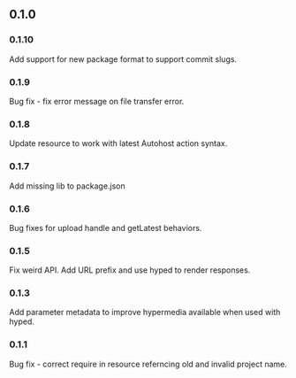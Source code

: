 ## 0.1.0

### 0.1.10
Add support for new package format to support commit slugs.

### 0.1.9

Bug fix - fix error message on file transfer error.

### 0.1.8
Update resource to work with latest Autohost action syntax.

### 0.1.7
Add missing lib to package.json

### 0.1.6
Bug fixes for upload handle and getLatest behaviors.

### 0.1.5
Fix weird API. Add URL prefix and use hyped to render responses.

### 0.1.3
Add parameter metadata to improve hypermedia available when used with hyped.

### 0.1.1
Bug fix - correct require in resource referncing old and invalid project name.
